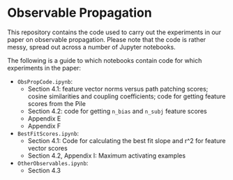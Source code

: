 # Observable Propagation

This repository contains the code used to carry out the experiments in our paper on observable propagation. Please note that the code is rather messy, spread out across a number of Jupyter notebooks.

The following is a guide to which notebooks contain code for which experiments in the paper:
* `ObsPropCode.ipynb`:
  * Section 4.1: feature vector norms versus path patching scores; cosine similarities and coupling coefficients; code for getting feature scores from the Pile
  * Section 4.2: code for getting `n_bias` and `n_subj` feature scores
  * Appendix E
  * Appendix F
* `BestFitScores.ipynb`:
  * Section 4.1: Code for calculating the best fit slope and r^2 for feature vector scores
  * Section 4.2, Appendix I: Maximum activating examples
* `OtherObservables.ipynb`:
  * Section 4.3
